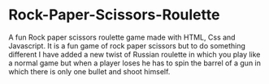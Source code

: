 # Rock-Paper-Scissors-Roulette
A fun Rock paper scissors roulette game made with HTML, Css and Javascript. It is a fun game of rock paper scissors but to do something different I have added a new twist of  Russian roulette in which you play like a normal game but  when a player loses he has to spin the barrel of a gun in which there is only one bullet and shoot himself.
